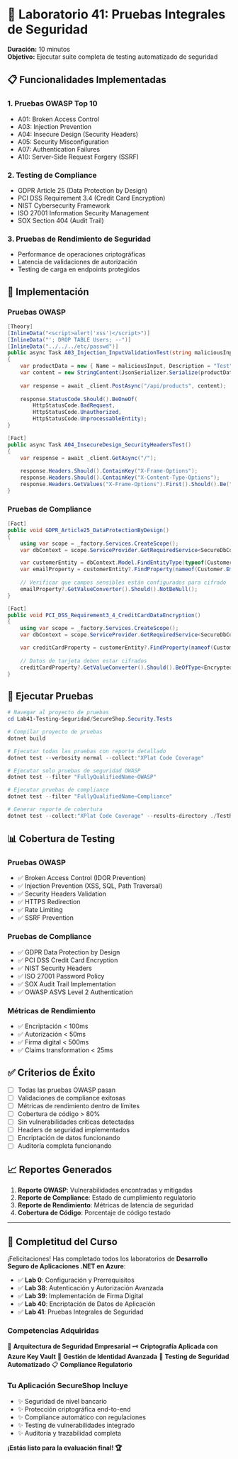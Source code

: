 # 🧪 Laboratorio 41: Pruebas Integrales de Seguridad

**Duración:** 10 minutos  
**Objetivo:** Ejecutar suite completa de testing automatizado de seguridad

## 📋 Funcionalidades Implementadas

### 1. Pruebas OWASP Top 10
- A01: Broken Access Control
- A03: Injection Prevention
- A04: Insecure Design (Security Headers)
- A05: Security Misconfiguration
- A07: Authentication Failures
- A10: Server-Side Request Forgery (SSRF)

### 2. Testing de Compliance
- GDPR Article 25 (Data Protection by Design)
- PCI DSS Requirement 3.4 (Credit Card Encryption)
- NIST Cybersecurity Framework
- ISO 27001 Information Security Management
- SOX Section 404 (Audit Trail)

### 3. Pruebas de Rendimiento de Seguridad
- Performance de operaciones criptográficas
- Latencia de validaciones de autorización
- Testing de carga en endpoints protegidos

## 🔧 Implementación

### Pruebas OWASP

```csharp
[Theory]
[InlineData("<script>alert('xss')</script>")]
[InlineData("'; DROP TABLE Users; --")]
[InlineData("../../../etc/passwd")]
public async Task A03_Injection_InputValidationTest(string maliciousInput)
{
    var productData = new { Name = maliciousInput, Description = "Test", Price = 99.99 };
    var content = new StringContent(JsonSerializer.Serialize(productData), Encoding.UTF8, "application/json");
    
    var response = await _client.PostAsync("/api/products", content);
    
    response.StatusCode.Should().BeOneOf(
        HttpStatusCode.BadRequest,
        HttpStatusCode.Unauthorized,
        HttpStatusCode.UnprocessableEntity);
}

[Fact]
public async Task A04_InsecureDesign_SecurityHeadersTest()
{
    var response = await _client.GetAsync("/");
    
    response.Headers.Should().ContainKey("X-Frame-Options");
    response.Headers.Should().ContainKey("X-Content-Type-Options");
    response.Headers.GetValues("X-Frame-Options").First().Should().Be("DENY");
}
```

### Pruebas de Compliance

```csharp
[Fact]
public void GDPR_Article25_DataProtectionByDesign()
{
    using var scope = _factory.Services.CreateScope();
    var dbContext = scope.ServiceProvider.GetRequiredService<SecureDbContext>();

    var customerEntity = dbContext.Model.FindEntityType(typeof(Customer));
    var emailProperty = customerEntity?.FindProperty(nameof(Customer.Email));
    
    // Verificar que campos sensibles están configurados para cifrado
    emailProperty?.GetValueConverter().Should().NotBeNull();
}

[Fact]
public void PCI_DSS_Requirement3_4_CreditCardDataEncryption()
{
    using var scope = _factory.Services.CreateScope();
    var dbContext = scope.ServiceProvider.GetRequiredService<SecureDbContext>();

    var creditCardProperty = customerEntity?.FindProperty(nameof(Customer.CreditCardNumber));
    
    // Datos de tarjeta deben estar cifrados
    creditCardProperty?.GetValueConverter().Should().BeOfType<EncryptedStringConverter>();
}
```

## 🚀 Ejecutar Pruebas

```powershell
# Navegar al proyecto de pruebas
cd Lab41-Testing-Seguridad/SecureShop.Security.Tests

# Compilar proyecto de pruebas
dotnet build

# Ejecutar todas las pruebas con reporte detallado
dotnet test --verbosity normal --collect:"XPlat Code Coverage"

# Ejecutar solo pruebas de seguridad OWASP
dotnet test --filter "FullyQualifiedName~OWASP"

# Ejecutar pruebas de compliance
dotnet test --filter "FullyQualifiedName~Compliance"

# Generar reporte de cobertura
dotnet test --collect:"XPlat Code Coverage" --results-directory ./TestResults/
```

## 📊 Cobertura de Testing

### Pruebas OWASP
- ✅ Broken Access Control (IDOR Prevention)
- ✅ Injection Prevention (XSS, SQL, Path Traversal)
- ✅ Security Headers Validation
- ✅ HTTPS Redirection
- ✅ Rate Limiting
- ✅ SSRF Prevention

### Pruebas de Compliance
- ✅ GDPR Data Protection by Design
- ✅ PCI DSS Credit Card Encryption
- ✅ NIST Security Headers
- ✅ ISO 27001 Password Policy
- ✅ SOX Audit Trail Implementation
- ✅ OWASP ASVS Level 2 Authentication

### Métricas de Rendimiento
- ✅ Encriptación < 100ms
- ✅ Autorización < 50ms
- ✅ Firma digital < 500ms
- ✅ Claims transformation < 25ms

## ✅ Criterios de Éxito

- [ ] Todas las pruebas OWASP pasan
- [ ] Validaciones de compliance exitosas
- [ ] Métricas de rendimiento dentro de límites
- [ ] Cobertura de código > 80%
- [ ] Sin vulnerabilidades críticas detectadas
- [ ] Headers de seguridad implementados
- [ ] Encriptación de datos funcionando
- [ ] Auditoría completa funcionando

## 📈 Reportes Generados

1. **Reporte OWASP**: Vulnerabilidades encontradas y mitigadas
2. **Reporte de Compliance**: Estado de cumplimiento regulatorio
3. **Reporte de Rendimiento**: Métricas de latencia de seguridad
4. **Cobertura de Código**: Porcentaje de código testado

---

## 🎉 Completitud del Curso

¡Felicitaciones! Has completado todos los laboratorios de **Desarrollo Seguro de Aplicaciones .NET en Azure**:

- ✅ **Lab 0**: Configuración y Prerrequisitos
- ✅ **Lab 38**: Autenticación y Autorización Avanzada  
- ✅ **Lab 39**: Implementación de Firma Digital
- ✅ **Lab 40**: Encriptación de Datos de Aplicación
- ✅ **Lab 41**: Pruebas Integrales de Seguridad

### Competencias Adquiridas

🔐 **Arquitectura de Seguridad Empresarial**
🗝️ **Criptografía Aplicada con Azure Key Vault**
👤 **Gestión de Identidad Avanzada**
🧪 **Testing de Seguridad Automatizado**
📋 **Compliance Regulatorio**

### Tu Aplicación SecureShop Incluye

- ✨ Seguridad de nivel bancario
- ✨ Protección criptográfica end-to-end
- ✨ Compliance automático con regulaciones
- ✨ Testing de vulnerabilidades integrado
- ✨ Auditoría y trazabilidad completa

**¡Estás listo para la evaluación final! 🏆**